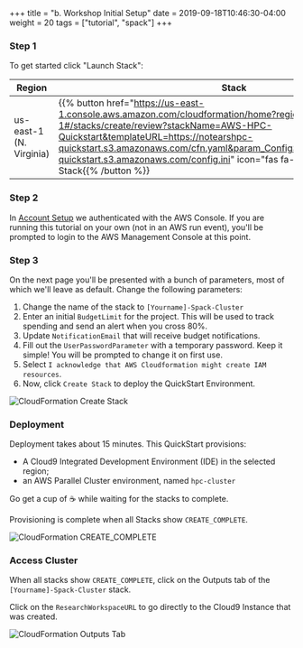 +++
title = "b. Workshop Initial Setup"
date = 2019-09-18T10:46:30-04:00
weight = 20
tags = ["tutorial", "spack"]
+++

### Step 1
To get started click "Launch Stack":

| Region       | Stack                                                                                                                                                                                                                                                                                                              |
|--------------|--------------------------------------------------------------------------------------------------------------------------------------------------------------------------------------------------------------------------------------------------------------------------------------------------------------------|
| us-east-1 (N. Virginia)    | {{% button href="https://us-east-1.console.aws.amazon.com/cloudformation/home?region=us-east-1#/stacks/create/review?stackName=AWS-HPC-Quickstart&templateURL=https://notearshpc-quickstart.s3.amazonaws.com/cfn.yaml&param_ConfigS3URI=https://notearshpc-quickstart.s3.amazonaws.com/config.ini" icon="fas fa-rocket" %}}Launch Stack{{% /button %}} |

### Step 2
In [Account Setup](/00-account-setup.html) we authenticated with the AWS Console. If you are running this tutorial on your own (not in an AWS run event), you'll be prompted to login to the AWS Management Console at this point. 

### Step 3
On the next page you'll be presented with a bunch of parameters, most of which we'll leave as default. Change the following parameters:

1. Change the name of the stack to `[Yourname]-Spack-Cluster`
2. Enter an initial `BudgetLimit` for the project. This will be used to track spending and send an alert when you cross 80%.
3. Update `NotificationEmail` that will receive budget notifications.
4. Fill out the `UserPasswordParameter` with a temporary password. Keep it simple! You will be prompted to change it on first use.
5. Select `I acknowledge that AWS Cloudformation might create IAM resources`.
6. Now, click `Create Stack` to deploy the QuickStart Environment.

![CloudFormation Create Stack](/images/create_stack.png)

### Deployment
Deployment takes about 15 minutes. This QuickStart provisions:

* A Cloud9 Integrated Development Environment (IDE) in the selected region;
* an AWS Parallel Cluster environment, named `hpc-cluster`

Go get a cup of ☕️ while waiting for the stacks to complete.

Provisioning is complete when all Stacks show `CREATE_COMPLETE`.

![CloudFormation CREATE_COMPLETE](/images/cfn_console.png)

### Access Cluster

When all stacks show `CREATE_COMPLETE`, click on the Outputs tab of the `[Yourname]-Spack-Cluster` stack. 

Click on the `ResearchWorkspaceURL` to go directly to the Cloud9 Instance that was created. 

![CloudFormation Outputs Tab](/images/cfn_output.png)

<!-- 
This stack creates a tightly-coupled cluster with the following config:

```ini
[global]
cluster_template = hpc
update_check = true
sanity_check = true

[aws]
aws_region_name = ${AWS_DEFAULT_REGION}

[aliases]
ssh = ssh {CFN_USER}@{MASTER_IP} {ARGS}

[cluster hpc]
key_name = ${ssh_key_id}
base_os = ubuntu1804
scheduler = slurm
master_instance_type = c5.2xlarge
compute_instance_type = c5n.18xlarge
vpc_settings = public-private
fsx_settings = fsx-scratch2
disable_hyperthreading = true
dcv_settings = dcv
post_install = ${post_install_script_url}
post_install_args = "/shared/spack-0.13 /opt/slurm/log sacct.log"
s3_read_resource = arn:aws:s3:::*
s3_read_write_resource = ${s3_read_write_resource}/*
initial_queue_size = 0
max_queue_size = 10
placement_group = DYNAMIC
master_root_volume_size = 200
compute_root_volume_size = 80
ebs_settings = myebs
cw_log_settings = cw-logs
enable_efa = compute

[ebs myebs]
volume_size = 500
shared_dir = /shared

[dcv mydcv]
enable = master

[fsx fsx-scratch2]
shared_dir = /scratch
storage_capacity = 1200
deployment_type = SCRATCH_2
import_path=${s3_read_write_url}

[dcv dcv]
enable = master
port = 8443
access_from = 0.0.0.0/0

[cw_log cw-logs]
enable = false

[vpc public-private]
vpc_id = ${vpc_id}
master_subnet_id = ${master_subnet_id}
compute_subnet_id = ${compute_subnet_id}
``` -->
